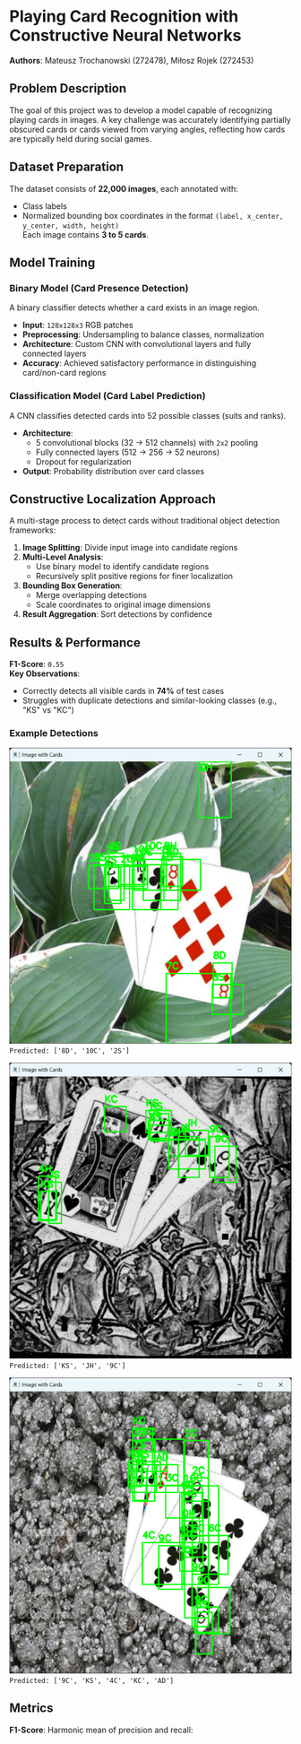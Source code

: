 # Playing Card Recognition with Constructive Neural Networks  
**Authors**: Mateusz Trochanowski (272478), Miłosz Rojek (272453)  

## Problem Description  
The goal of this project was to develop a model capable of recognizing playing cards in images. A key challenge was accurately identifying partially obscured cards or cards viewed from varying angles, reflecting how cards are typically held during social games.  

## Dataset Preparation  
The dataset consists of **22,000 images**, each annotated with:  
- Class labels  
- Normalized bounding box coordinates in the format `(label, x_center, y_center, width, height)`  
Each image contains **3 to 5 cards**.  

## Model Training  
### Binary Model (Card Presence Detection)  
A binary classifier detects whether a card exists in an image region.  
- **Input**: `128x128x3` RGB patches  
- **Preprocessing**: Undersampling to balance classes, normalization  
- **Architecture**: Custom CNN with convolutional layers and fully connected layers  
- **Accuracy**: Achieved satisfactory performance in distinguishing card/non-card regions  

### Classification Model (Card Label Prediction)  
A CNN classifies detected cards into 52 possible classes (suits and ranks).  
- **Architecture**:  
  - 5 convolutional blocks (32 → 512 channels) with `2x2` pooling  
  - Fully connected layers (512 → 256 → 52 neurons)  
  - Dropout for regularization  
- **Output**: Probability distribution over card classes  

## Constructive Localization Approach  
A multi-stage process to detect cards without traditional object detection frameworks:  
1. **Image Splitting**: Divide input image into candidate regions  
2. **Multi-Level Analysis**:  
   - Use binary model to identify candidate regions  
   - Recursively split positive regions for finer localization  
3. **Bounding Box Generation**:  
   - Merge overlapping detections  
   - Scale coordinates to original image dimensions  
4. **Result Aggregation**: Sort detections by confidence  

## Results & Performance  
**F1-Score**: `0.55`  
**Key Observations**:  
- Correctly detects all visible cards in **74%** of test cases  
- Struggles with duplicate detections and similar-looking classes (e.g., "KS" vs "KC")  

### Example Detections  
![Detected Cards 1](karty1.png)  
`Predicted: ['8D', '10C', '2S']`  

![Detected Cards 2](karty2.png)  
`Predicted: ['KS', 'JH', '9C']`  

![Detected Cards 3](karty3.png)  
`Predicted: ['9C', 'KS', '4C', 'KC', 'AD']`  

## Metrics  
**F1-Score**: Harmonic mean of precision and recall:  

